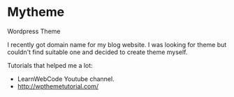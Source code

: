 # Mytheme
Wordpress Theme

I recently got domain name for my blog website. I was looking for theme but couldn't find suitable one and decided to create theme myself.

Tutorials that helped me a lot:

- LearnWebCode Youtube channel.
- http://wpthemetutorial.com/


